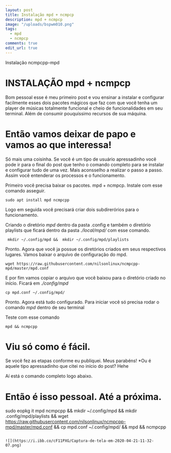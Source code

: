 ```yaml
---
layout: post
title: Instalação mpd + ncmpcp
description: mpd + ncmpcp
image: "/uploads/bspwm010.png"
tags:
  - mpd
  - ncmpcp
comments: true
edit_url: true
---
```


Instalação ncmpcpp-mpd


# INSTALAÇÃO mpd + ncmpcp

Bom pessoal esse é meu primeiro post e vou ensinar a instalar e configurar facilmente esses dois pacotes mágicos que faz com
que você tenha um player de músicas totalmente funcional e cheio de funcionalidades em seu terminal. Além de consumir pouquíssimo recursos de sua máquina.
# Então vamos deixar de papo e vamos ao que interessa!

Só mais uma coisinha. Se você é um tipo de usuário apressadinho você pode ir para o final do post que tenho o comando completo para se instalar e configurar tudo de uma vez. Mais aconsselho a realizar o passo a passo. Assim você entenderar os processos e o funcionamento. 

Primeiro você precisa baixar os pacotes. mpd + ncmpcp. Instale com esse comando asseguir.
```
sudo apt install mpd ncmpcpp
```
Logo em seguida você precisará criar dois subdirerórios para o funcionamento.

Criando o diretório  *mpd* dentro da pasta .config e também o diretório playlists que ficará dentro da pasta *./local/mpd/* com esse comando.
```
 mkdir ~/.config/mpd &&  mkdir ~/.config/mpd/playlists
```
Pronto. Agora que você ja possue os diretórios criados em seus respectivos lugares. Vamos baixar o arquivo de configuração do mpd.
```
wget https://raw.githubusercontent.com/nilsonlinux/ncmpcpp-mpd/master/mpd.conf
```
E por fim vamos copiar o arquivo que você baixou para o diretório criado no início. Ficará em *./config/mpd*
```
cp mpd.conf ~/.config/mpd/
```
Pronto. Agora está tudo configurado. Para iniciar você só precisa rodar o comando *mpd* dentro de seu terminal

Teste com esse comando
```
mpd && ncmpcpp
```
# Viu só como é fácil. 
Se você fez as etapas conforme eu publiquei. Meus parabéns! 
*Ou é aquele tipo apressadinho que citei no início do post? Hehe

Aí está o comando completo logo abaixo.

# Então é isso pessoal. Até a próxima. 

sudo eopkg it mpd ncmpcpp && mkdir ~/.config/mpd && mkdir .config/mpd/playlists && wget https://raw.githubusercontent.com/nilsonlinux/ncmpcpp-mpd/master/mpd.conf && cp mpd.conf ~/.config/mpd/ && mpd && ncmpcpp
```

![](https://i.ibb.co/cF11PXG/Captura-de-tela-em-2020-04-21-11-32-07.png)
